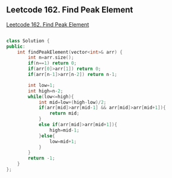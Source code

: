 ## Leetcode 162. Find Peak Element
[Leetcode 162. Find Peak Element](https://leetcode.com/problems/find-peak-element/)
```cpp

class Solution {
public:
    int findPeakElement(vector<int>& arr) {
        int n=arr.size();
        if(n==1) return 0;
        if(arr[0]>arr[1]) return 0;
        if(arr[n-1]>arr[n-2]) return n-1;

        int low=1;
        int high=n-2;
        while(low<=high){
            int mid=low+(high-low)/2;
            if(arr[mid]>arr[mid-1] && arr[mid]>arr[mid+1]){
                return mid;
            }
            else if(arr[mid]>arr[mid+1]){
                high=mid-1;
            }else{
                low=mid+1;
            }
        }
        return -1;
    }
};